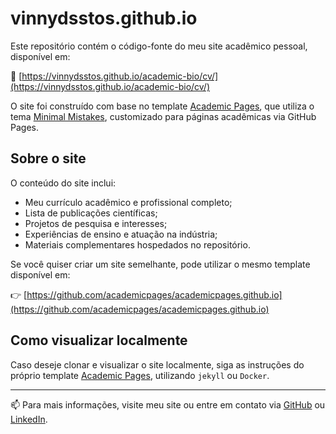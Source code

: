 # vinnydsstos.github.io

Este repositório contém o código-fonte do meu site acadêmico pessoal, disponível em:

🔗 [https://vinnydsstos.github.io/academic-bio/cv/](https://vinnydsstos.github.io/academic-bio/cv/)

O site foi construído com base no template [Academic Pages](https://github.com/academicpages/academicpages.github.io), que utiliza o tema [Minimal Mistakes](https://mmistakes.github.io/minimal-mistakes/), customizado para páginas acadêmicas via GitHub Pages.

## Sobre o site

O conteúdo do site inclui:

- Meu currículo acadêmico e profissional completo;
- Lista de publicações científicas;
- Projetos de pesquisa e interesses;
- Experiências de ensino e atuação na indústria;
- Materiais complementares hospedados no repositório.

Se você quiser criar um site semelhante, pode utilizar o mesmo template disponível em:

👉 [https://github.com/academicpages/academicpages.github.io](https://github.com/academicpages/academicpages.github.io)

## Como visualizar localmente

Caso deseje clonar e visualizar o site localmente, siga as instruções do próprio template [Academic Pages](https://github.com/academicpages/academicpages.github.io), utilizando `jekyll` ou `Docker`.

---

📫 Para mais informações, visite meu site ou entre em contato via [GitHub](https://github.com/vinnydsstos) ou [LinkedIn](https://www.linkedin.com/in/vinicius-santos-dev/).

